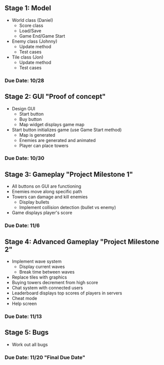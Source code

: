 ## Stage 1: Model ##

  * World class (Daniel)
    * Score class
    * Load/Save
    * Game End/Game Start
  * Enemy class (Johnny)
    * Update method
    * Test cases
  * Tile class (Jon)
    * Update method
    * Test cases

### Due Date: 10/28 ###

## Stage 2: GUI "Proof of concept" ##

  * Design GUI
    * Start button
    * Buy button
    * Map widget displays game map
  * Start button initializes game (use Game Start method)
    * Map is generated
    * Enemies are generated and animated
    * Player can place towers

### Due Date: 10/30 ###

## Stage 3: Gameplay "Project Milestone 1" ##

  * All buttons on GUI are functioning
  * Enemies move along specific path
  * Towers can damage and kill enemies
    * Display bullets
    * Implement collision detection (bullet vs enemy)
  * Game displays player's score

### Due Date: 11/6 ###

## Stage 4: Advanced Gameplay "Project Milestone 2" ##

  * Implement wave system
    * Display current waves
    * Break time between waves
  * Replace tiles with graphics
  * Buying towers decrement from high score
  * Chat system with connected users
  * Leaderboard displays top scores of players in servers
  * Cheat mode
  * Help screen

### Due Date: 11/13 ###

## Stage 5: Bugs ##

  * Work out all bugs

### Due Date: 11/20 "Final Due Date" ###